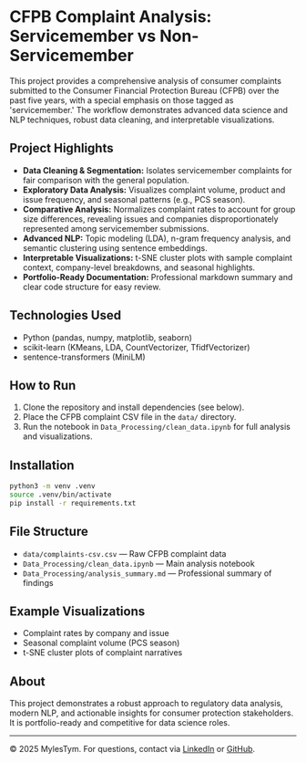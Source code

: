 # CFPB Complaint Analysis: Servicemember vs Non-Servicemember

This project provides a comprehensive analysis of consumer complaints submitted to the Consumer Financial Protection Bureau (CFPB) over the past five years, with a special emphasis on those tagged as 'servicemember.' The workflow demonstrates advanced data science and NLP techniques, robust data cleaning, and interpretable visualizations.

## Project Highlights
- **Data Cleaning & Segmentation:** Isolates servicemember complaints for fair comparison with the general population.
- **Exploratory Data Analysis:** Visualizes complaint volume, product and issue frequency, and seasonal patterns (e.g., PCS season).
- **Comparative Analysis:** Normalizes complaint rates to account for group size differences, revealing issues and companies disproportionately represented among servicemember submissions.
- **Advanced NLP:** Topic modeling (LDA), n-gram frequency analysis, and semantic clustering using sentence embeddings.
- **Interpretable Visualizations:** t-SNE cluster plots with sample complaint context, company-level breakdowns, and seasonal highlights.
- **Portfolio-Ready Documentation:** Professional markdown summary and clear code structure for easy review.

## Technologies Used
- Python (pandas, numpy, matplotlib, seaborn)
- scikit-learn (KMeans, LDA, CountVectorizer, TfidfVectorizer)
- sentence-transformers (MiniLM)

## How to Run
1. Clone the repository and install dependencies (see below).
2. Place the CFPB complaint CSV file in the `data/` directory.
3. Run the notebook in `Data_Processing/clean_data.ipynb` for full analysis and visualizations.

## Installation
```bash
python3 -m venv .venv
source .venv/bin/activate
pip install -r requirements.txt
```

## File Structure
- `data/complaints-csv.csv` — Raw CFPB complaint data
- `Data_Processing/clean_data.ipynb` — Main analysis notebook
- `Data_Processing/analysis_summary.md` — Professional summary of findings

## Example Visualizations
- Complaint rates by company and issue
- Seasonal complaint volume (PCS season)
- t-SNE cluster plots of complaint narratives

## About
This project demonstrates a robust approach to regulatory data analysis, modern NLP, and actionable insights for consumer protection stakeholders. It is portfolio-ready and competitive for data science roles.

---

© 2025 MylesTym. For questions, contact via [LinkedIn](https://www.linkedin.com/in/myles-tym/) or [GitHub](https://github.com/MylesTym).
